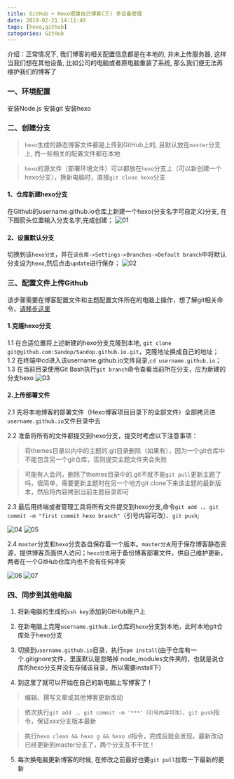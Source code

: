 ```yaml
---
title: GitHub + Hexo搭建自己博客(三) 多设备管理
date: 2019-02-21 14:11:49
tags: [hexo,github]
categories: GitHub
---
```


介绍：正常情况下, 我们博客的相关配置信息都是在本地的, 并未上传服务器, 这样当我们想在其他设备, 比如公司的电脑或者原电脑重装了系统, 那么我们便无法再维护我们的博客了

### 一、环境配置

安装Node.js
安装git
安装hexo

### 二、创建分支

> `hexo`生成的静态博客文件都是上传到GitHub上的, 且默认放在`master`分支上, 而一些相关的配置文件都在本地

> `hexo`的源文件（部署环境文件）可以都放在`hexo`分支上（可以新创建一个hexo分支），换新电脑时，直接`git clone hexo`分支

#### 1、仓库新建hexo分支

在Github的username.github.io仓库上新建一个hexo(分支名字可自定义)分支, 在下图箭头位置输入分支名字,完成创建；
![01](/assets/images/20190221/01.png)

#### 2、设置默认分支

切换到该`hexo分支`，并在`该仓库->Settings->Branches->Default branch`中将默认分支设为`hexo`,然后点击`update`进行保存；
![02](/assets/images/20190221/02.png)

### 三、配置文件上传Github

该步骤需要在博客配置文件和主题配置文件所在的电脑上操作，想了解git相关命令，[请移步这里](https://github.com/Sandop/Git-Command)

#### 1.克隆hexo分支
1.1 在合适位置将上述新建的hexo分支克隆到本地, `git clone git@github.com:Sandop/Sandop.github.io.git`，克隆地址换成自己的地址；
1.2 在终端中cd进入该username.github.io文件目录,`cd username.github.io`；
1.3 在当前目录使用Git Bash执行`git branch`命令查看当前所在分支，应为新建的分支hexo
![03](/assets/images/20190221/03.png)

#### 2.上传部署文件
2.1 先将本地博客的部署文件（Hexo博客项目目录下的全部文件）全部拷贝进`username.github.io`文件目录中去

2.2 准备将所有的文件都提交到hexo分支，提交时考虑以下注意事项：
> 将themes目录以内中的主题的.git目录删除（如果有），因为一个git仓库中不能包含另一个git仓库，否则提交主题文件夹会失败

> 可能有人会问，删除了themes目录中的.git不就不能`git pull`更新主题了吗，很简单，需要更新主题时在另一个地方git clone下来该主题的最新版本，然后将内容拷到当前主题目录即可

2.3 最后用终端或者管理工具将所有文件提交到hexo分支,命令`git add .`、`git commit -m "first commit hexo branch"`（引号内容可改）、`git push`;

![04](/assets/images/20190221/04.png)
![05](/assets/images/20190221/05.png)

2.4 `master`分支和`hexo`分支各自保存着一个版本。`master分支`用于保存博客静态资源，提供博客页面供人访问；`hexo分支`用于备份博客部署文件，供自己维护更新，两者在一个GitHub仓库内也不会有任何冲突

![06](/assets/images/20190221/06.png)
![07](/assets/images/20190221/07.png)

### 四、同步到其他电脑
1. 将新电脑的生成的`ssh key`添加到GitHub账户上

2. 在新电脑上克隆`username.github.io`仓库的`hexo`分支到本地，此时本地git仓库处于hexo分支

3. 切换到`username.github.io`目录，执行`npm install`(由于仓库有一个.gitignore文件，里面默认是忽略掉 node_modules文件夹的，也就是说仓库的hexo分支并没有存储该目录，所以需要install下)

4. 到这里了就可以开始在自己的新电脑上写博客了！

>编辑、撰写文章或其他博客更新改动

>依次执行`git add .`、`git commit -m '***'（引号内容可改）`、`git push`指令，保证xxx分支版本最新

>执行`hexo clean && hexo g && hexo d`指令，完成后就会发现，最新改动已经更新到master分支了，两个分支互不干扰！

5. 每次换电脑更新博客的时候, 在修改之前最好也要`git pull`拉取一下最新的更新